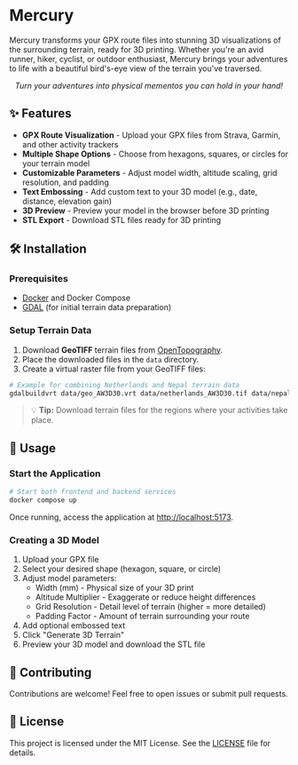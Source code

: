 # Mercury

Mercury transforms your GPX route files into stunning 3D visualizations of the surrounding terrain, ready for 3D printing. Whether you're an avid runner, hiker, cyclist, or outdoor enthusiast, Mercury brings your adventures to life with a beautiful bird's-eye view of the terrain you've traversed.

<div align="center">
  <em>Turn your adventures into physical mementos you can hold in your hand!</em>
</div>

## ✨ Features

- **GPX Route Visualization** - Upload your GPX files from Strava, Garmin, and other activity trackers
- **Multiple Shape Options** - Choose from hexagons, squares, or circles for your terrain model
- **Customizable Parameters** - Adjust model width, altitude scaling, grid resolution, and padding
- **Text Embossing** - Add custom text to your 3D model (e.g., date, distance, elevation gain)
- **3D Preview** - Preview your model in the browser before 3D printing
- **STL Export** - Download STL files ready for 3D printing

## 🛠️ Installation

### Prerequisites

- [Docker](https://www.docker.com/get-started) and Docker Compose
- [GDAL](https://gdal.org/) (for initial terrain data preparation)

### Setup Terrain Data

1. Download **GeoTIFF** terrain files from [OpenTopography](https://portal.opentopography.org/raster?opentopoID=OTALOS.112016.4326.2).
2. Place the downloaded files in the `data` directory.
3. Create a virtual raster file from your GeoTIFF files:

```bash
# Example for combining Netherlands and Nepal terrain data
gdalbuildvrt data/geo_AW3D30.vrt data/netherlands_AW3D30.tif data/nepal_AW3D30.tif
```

> 💡 **Tip:** Download terrain files for the regions where your activities take place.

## 🚀 Usage

### Start the Application

```bash
# Start both frontend and backend services
docker compose up
```

Once running, access the application at [http://localhost:5173](http://localhost:5173).

### Creating a 3D Model

1. Upload your GPX file
2. Select your desired shape (hexagon, square, or circle)
3. Adjust model parameters:
   - Width (mm) - Physical size of your 3D print
   - Altitude Multiplier - Exaggerate or reduce height differences
   - Grid Resolution - Detail level of terrain (higher = more detailed)
   - Padding Factor - Amount of terrain surrounding your route
4. Add optional embossed text
5. Click "Generate 3D Terrain"
6. Preview your 3D model and download the STL file

## 🤝 Contributing

Contributions are welcome! Feel free to open issues or submit pull requests.

## 📝 License

This project is licensed under the MIT License. See the [LICENSE](LICENSE) file for details.
